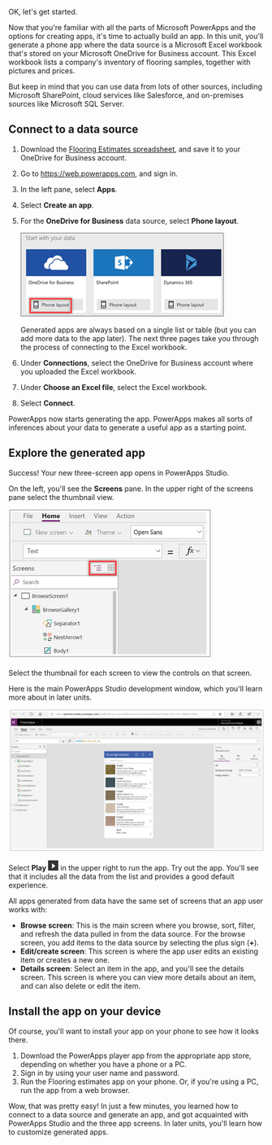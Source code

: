 OK, let's get started.

Now that you're familiar with all the parts of Microsoft PowerApps and the options for creating apps, it's time to actually build an app. In this unit, you'll generate a phone app where the data source is a Microsoft Excel workbook that's stored on your Microsoft OneDrive for Business account. This Excel workbook lists a company's inventory of flooring samples, together with pictures and prices. 

But keep in mind that you can use data from lots of other sources, including Microsoft SharePoint, cloud services like Salesforce, and on-premises sources like Microsoft SQL Server.

## Connect to a data source
1.  Download the [Flooring Estimates spreadsheet](https://pwrappssamples.blob.core.windows.net/samples/FlooringEstimates.xlsx), and save it to your OneDrive for Business account.
1. Go to <https://web.powerapps.com>, and sign in.
1. In the left pane, select **Apps**.
1. Select **Create an app**.
1. For the **OneDrive for Business** data source, select **Phone layout**.

    ![Phone app from SharePoint list](../media/powerapps-start-excel.png)

    Generated apps are always based on a single list or table (but you can add more data to the app later). The next three pages take you through the process of connecting to the Excel workbook.

1. Under **Connections**, select the OneDrive for Business account where you uploaded the Excel workbook.
1. Under **Choose an Excel file**, select the Excel workbook.
1. Select **Connect**.

PowerApps now starts generating the app. PowerApps makes all sorts of inferences about your data to generate a useful app as a starting point.

## Explore the generated app
Success! Your new three-screen app opens in PowerApps Studio. 

On the left, you'll see the **Screens** pane. In the upper right of the screens pane select the thumbnail view. 

![Toggle the view](../media/Powerapps-app-nav.png)

Select the thumbnail for each screen to view the controls on that screen. 

Here is the main PowerApps Studio development window, which you'll learn more about in later units.

![The generated app](../media/powerapps-full-screen2.png)

Select **Play** ![Start app preview arrow](../media/powerapps-arrow.png) in the upper right to run the app. Try out the app. You'll see that it includes all the data from the list and provides a good default experience.

All apps generated from data have the same set of screens that an app user works with:

* **Browse screen**: This is the main screen where you browse, sort, filter, and refresh the data pulled in from the data source. For the browse screen, you add items to the data source by selecting the plus sign (**+**).
* **Edit/create screen**: This screen is where the app user edits an existing item or creates a new one.
* **Details screen**: Select an item in the app, and you'll see the details screen. This screen is where you can view more details about an item, and can also delete or edit the item.

## Install the app on your device 
Of course, you'll want to install your app on your phone to see how it looks there.

1. Download the PowerApps player app from the appropriate app store, depending on whether you have a phone or a PC.
2. Sign in by using your user name and password.
3. Run the Flooring estimates app on your phone. Or, if you're using a PC, run the app from a web browser.

Wow, that was pretty easy! In just a few minutes, you learned how to connect to a data source and generate an app, and got acquainted with PowerApps Studio and the three app screens. In later units, you'll learn how to customize generated apps.